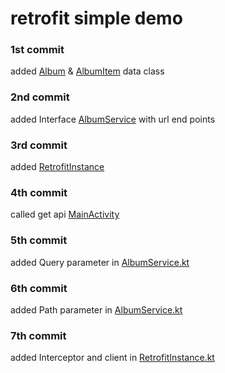 # retrofit simple demo

### 1st commit
added [Album](app/src/main/java/com/example/myandroiddemos/model/Album.kt) & [AlbumItem](app/src/main/java/com/example/myandroiddemos/model/AlbumItem.kt) data class 

### 2nd commit
added Interface [AlbumService](app/src/main/java/com/example/myandroiddemos/retrofit/AlbumService.kt) with url end points

### 3rd commit
added [RetrofitInstance](app/src/main/java/com/example/myandroiddemos/retrofit/RetrofitInstance.kt)

### 4th commit
called get api [MainActivity](app/src/main/java/com/example/myandroiddemos/MainActivity.kt)

### 5th commit
added Query parameter in [AlbumService.kt](app/src/main/java/com/example/myandroiddemos/retrofit/AlbumService.kt)

### 6th commit
added Path parameter in [AlbumService.kt](app/src/main/java/com/example/myandroiddemos/retrofit/AlbumService.kt)

### 7th commit
added Interceptor and client in [RetrofitInstance.kt](app/src/main/java/com/example/myandroiddemos/retrofit/RetrofitInstance.kt)